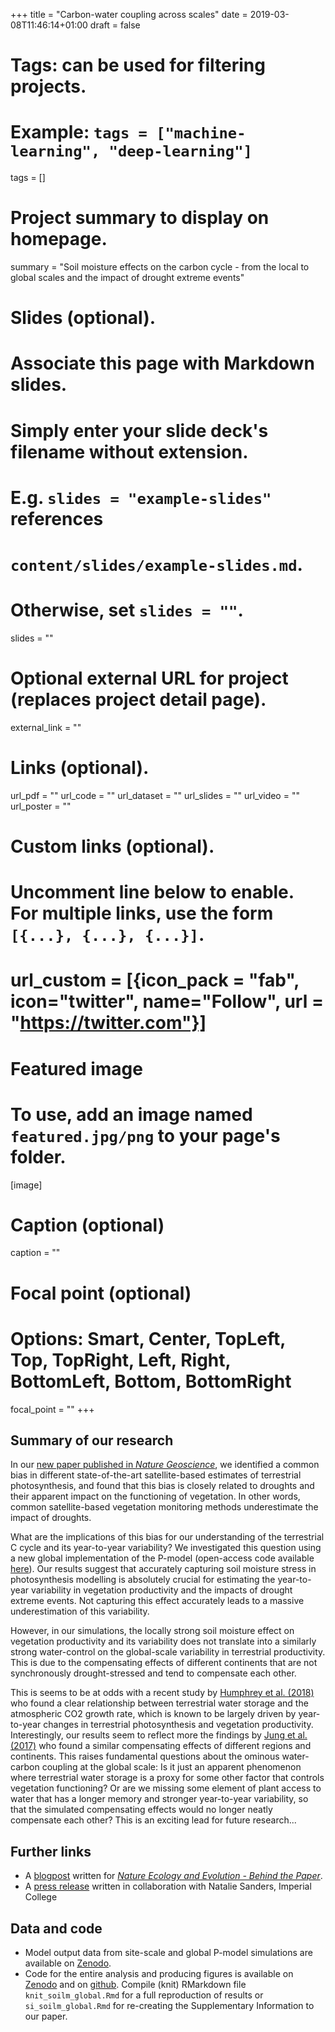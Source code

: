 +++
title = "Carbon-water coupling across scales"
date = 2019-03-08T11:46:14+01:00
draft = false

# Tags: can be used for filtering projects.
# Example: `tags = ["machine-learning", "deep-learning"]`
tags = []

# Project summary to display on homepage.
summary = "Soil moisture effects on the carbon cycle - from the local to global scales and the impact of drought extreme events"

# Slides (optional).
#   Associate this page with Markdown slides.
#   Simply enter your slide deck's filename without extension.
#   E.g. `slides = "example-slides"` references 
#   `content/slides/example-slides.md`.
#   Otherwise, set `slides = ""`.
slides = ""

# Optional external URL for project (replaces project detail page).
external_link = ""

# Links (optional).
url_pdf = ""
url_code = ""
url_dataset = ""
url_slides = ""
url_video = ""
url_poster = ""

# Custom links (optional).
#   Uncomment line below to enable. For multiple links, use the form `[{...}, {...}, {...}]`.
# url_custom = [{icon_pack = "fab", icon="twitter", name="Follow", url = "https://twitter.com"}]

# Featured image
# To use, add an image named `featured.jpg/png` to your page's folder. 
[image]
  # Caption (optional)
  caption = ""

  # Focal point (optional)
  # Options: Smart, Center, TopLeft, Top, TopRight, Left, Right, BottomLeft, Bottom, BottomRight
  focal_point = ""
+++

## Summary of our research

In our [new paper published in *Nature Geoscience*](xxx), we identified a common bias in different state-of-the-art satellite-based estimates of terrestrial photosynthesis, and found that this bias is closely related to droughts and their apparent impact on the functioning of vegetation. In other words, common satellite-based vegetation monitoring methods underestimate the impact of droughts.

What are the implications of this bias for our understanding of the terrestrial C cycle and its year-to-year variability? We investigated this question using a new global implementation of the P-model (open-access code available [here](https://github.com/stineb/sofun)). Our results suggest that accurately capturing soil moisture stress in photosynthesis modelling is absolutely crucial for estimating the year-to-year variability in vegetation productivity and the impacts of drought extreme events. Not capturing this effect accurately leads to a massive underestimation of this variability.

However, in our simulations, the locally strong soil moisture effect on vegetation productivity and its variability does not translate into a similarly strong water-control on the global-scale variability in terrestrial productivity. This is due to the compensating effects of different continents that are not synchronously drought-stressed and tend to compensate each other. 

This is seems to be at odds with a recent study by [Humphrey et al. (2018)](https://www.nature.com/articles/s41586-018-0424-4) who found a clear relationship between terrestrial water storage and the atmospheric CO2 growth rate, which is known to be largely driven by year-to-year changes in terrestrial photosynthesis and vegetation productivity. Interestingly, our results seem to reflect more the findings by [Jung et al. (2017)](https://www.nature.com/articles/nature20780) who found a similar compensating effects of different regions and continents. This raises fundamental questions about the ominous water-carbon coupling at the global scale: Is it just an apparent phenomenon where terrestrial water storage is a proxy for some other factor that controls vegetation functioning? Or are we missing some element of plant access to water that has a longer memory and stronger year-to-year variability, so that the simulated compensating effects would no longer neatly compensate each other? This is an exciting lead for future research...

## Further links

- A [blogpost](/post/soilm_global/) written for [*Nature Ecology and Evolution - Behind the Paper*](https://natureecoevocommunity.nature.com/channels/521-behind-the-paper).
- A [press release](/files/pressrelease_soilm_global.pdf) written in collaboration with Natalie Sanders, Imperial College

## Data and code

- Model output data from site-scale and global P-model simulations are available on [Zenodo](https://zenodo.org/record/1423484#.XIJNAlNKjOQ).
- Code for the entire analysis and producing figures is available on [Zenodo](https://zenodo.org/record/2543324#.XIJNTVNKjOQ) and on [github](https://github.com/stineb/soilm_global). Compile (knit) RMarkdown file `knit_soilm_global.Rmd` for a full reproduction of results or `si_soilm_global.Rmd` for re-creating the Supplementary Information to our paper.
